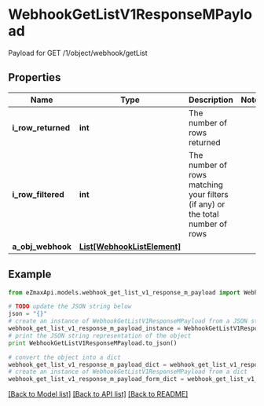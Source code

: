 # WebhookGetListV1ResponseMPayload

Payload for GET /1/object/webhook/getList

## Properties

Name | Type | Description | Notes
------------ | ------------- | ------------- | -------------
**i_row_returned** | **int** | The number of rows returned | 
**i_row_filtered** | **int** | The number of rows matching your filters (if any) or the total number of rows | 
**a_obj_webhook** | [**List[WebhookListElement]**](WebhookListElement.md) |  | 

## Example

```python
from eZmaxApi.models.webhook_get_list_v1_response_m_payload import WebhookGetListV1ResponseMPayload

# TODO update the JSON string below
json = "{}"
# create an instance of WebhookGetListV1ResponseMPayload from a JSON string
webhook_get_list_v1_response_m_payload_instance = WebhookGetListV1ResponseMPayload.from_json(json)
# print the JSON string representation of the object
print WebhookGetListV1ResponseMPayload.to_json()

# convert the object into a dict
webhook_get_list_v1_response_m_payload_dict = webhook_get_list_v1_response_m_payload_instance.to_dict()
# create an instance of WebhookGetListV1ResponseMPayload from a dict
webhook_get_list_v1_response_m_payload_form_dict = webhook_get_list_v1_response_m_payload.from_dict(webhook_get_list_v1_response_m_payload_dict)
```
[[Back to Model list]](../README.md#documentation-for-models) [[Back to API list]](../README.md#documentation-for-api-endpoints) [[Back to README]](../README.md)


